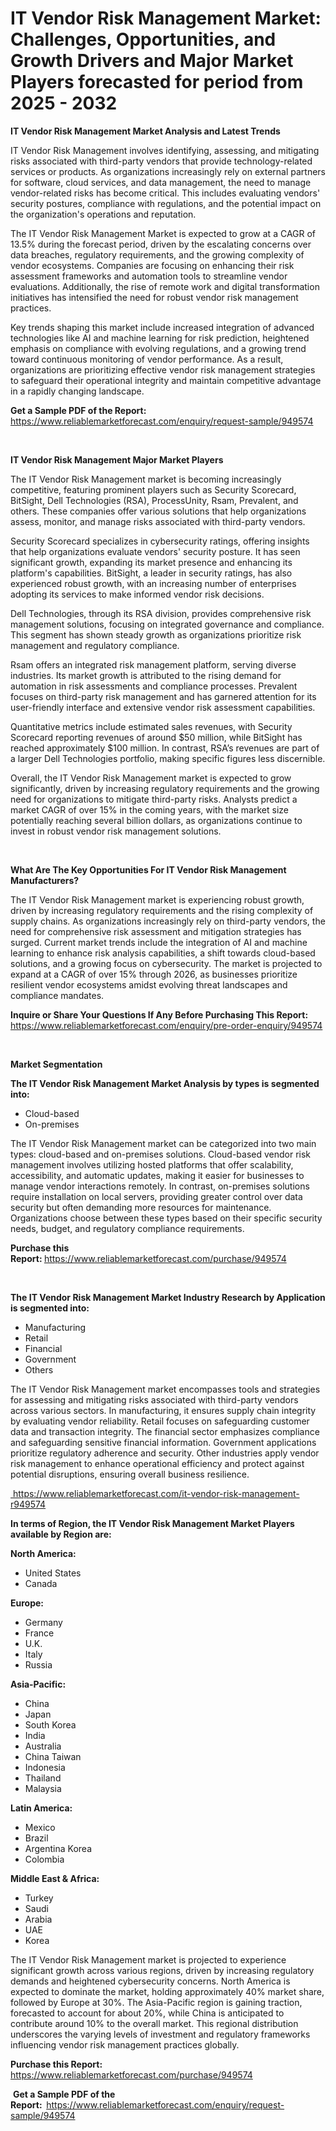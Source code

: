 <p><h1>IT Vendor Risk Management Market: Challenges, Opportunities, and Growth Drivers and Major Market Players forecasted for period from 2025 - 2032</h1></p><p><strong>IT Vendor Risk Management Market Analysis and Latest Trends</strong></p>
<p><p>IT Vendor Risk Management involves identifying, assessing, and mitigating risks associated with third-party vendors that provide technology-related services or products. As organizations increasingly rely on external partners for software, cloud services, and data management, the need to manage vendor-related risks has become critical. This includes evaluating vendors' security postures, compliance with regulations, and the potential impact on the organization's operations and reputation.</p><p>The IT Vendor Risk Management Market is expected to grow at a CAGR of 13.5% during the forecast period, driven by the escalating concerns over data breaches, regulatory requirements, and the growing complexity of vendor ecosystems. Companies are focusing on enhancing their risk assessment frameworks and automation tools to streamline vendor evaluations. Additionally, the rise of remote work and digital transformation initiatives has intensified the need for robust vendor risk management practices.</p><p>Key trends shaping this market include increased integration of advanced technologies like AI and machine learning for risk prediction, heightened emphasis on compliance with evolving regulations, and a growing trend toward continuous monitoring of vendor performance. As a result, organizations are prioritizing effective vendor risk management strategies to safeguard their operational integrity and maintain competitive advantage in a rapidly changing landscape.</p></p>
<p><strong>Get a Sample PDF of the Report:&nbsp;</strong> <a href="https://www.reliablemarketforecast.com/enquiry/request-sample/949574?utm_campaign=1130&utm_medium=2&utm_source=Github&utm_content=ia&utm_term=18042025&utm_id=it-vendor-risk-management">https://www.reliablemarketforecast.com/enquiry/request-sample/949574</a></p>
<p>&nbsp;</p>
<p><strong>IT Vendor Risk Management Major Market Players</strong></p>
<p><p>The IT Vendor Risk Management market is becoming increasingly competitive, featuring prominent players such as Security Scorecard, BitSight, Dell Technologies (RSA), ProcessUnity, Rsam, Prevalent, and others. These companies offer various solutions that help organizations assess, monitor, and manage risks associated with third-party vendors.</p><p>Security Scorecard specializes in cybersecurity ratings, offering insights that help organizations evaluate vendors' security posture. It has seen significant growth, expanding its market presence and enhancing its platform's capabilities. BitSight, a leader in security ratings, has also experienced robust growth, with an increasing number of enterprises adopting its services to make informed vendor risk decisions.</p><p>Dell Technologies, through its RSA division, provides comprehensive risk management solutions, focusing on integrated governance and compliance. This segment has shown steady growth as organizations prioritize risk management and regulatory compliance.</p><p>Rsam offers an integrated risk management platform, serving diverse industries. Its market growth is attributed to the rising demand for automation in risk assessments and compliance processes. Prevalent focuses on third-party risk management and has garnered attention for its user-friendly interface and extensive vendor risk assessment capabilities.</p><p>Quantitative metrics include estimated sales revenues, with Security Scorecard reporting revenues of around $50 million, while BitSight has reached approximately $100 million. In contrast, RSA’s revenues are part of a larger Dell Technologies portfolio, making specific figures less discernible.</p><p>Overall, the IT Vendor Risk Management market is expected to grow significantly, driven by increasing regulatory requirements and the growing need for organizations to mitigate third-party risks. Analysts predict a market CAGR of over 15% in the coming years, with the market size potentially reaching several billion dollars, as organizations continue to invest in robust vendor risk management solutions.</p></p>
<p>&nbsp;</p>
<p><strong>What Are The Key Opportunities For IT Vendor Risk Management Manufacturers?</strong></p>
<p><p>The IT Vendor Risk Management market is experiencing robust growth, driven by increasing regulatory requirements and the rising complexity of supply chains. As organizations increasingly rely on third-party vendors, the need for comprehensive risk assessment and mitigation strategies has surged. Current market trends include the integration of AI and machine learning to enhance risk analysis capabilities, a shift towards cloud-based solutions, and a growing focus on cybersecurity. The market is projected to expand at a CAGR of over 15% through 2026, as businesses prioritize resilient vendor ecosystems amidst evolving threat landscapes and compliance mandates.</p></p>
<p><strong>Inquire or Share Your Questions If Any Before Purchasing This Report:</strong> <a href="https://www.reliablemarketforecast.com/enquiry/pre-order-enquiry/949574?utm_campaign=1130&utm_medium=2&utm_source=Github&utm_content=ia&utm_term=18042025&utm_id=it-vendor-risk-management">https://www.reliablemarketforecast.com/enquiry/pre-order-enquiry/949574</a></p>
<p>&nbsp;</p>
<p><strong>Market Segmentation</strong></p>
<p><strong>The IT Vendor Risk Management Market Analysis by types is segmented into:</strong></p>
<p><ul><li>Cloud-based</li><li>On-premises</li></ul></p>
<p><p>The IT Vendor Risk Management market can be categorized into two main types: cloud-based and on-premises solutions. Cloud-based vendor risk management involves utilizing hosted platforms that offer scalability, accessibility, and automatic updates, making it easier for businesses to manage vendor interactions remotely. In contrast, on-premises solutions require installation on local servers, providing greater control over data security but often demanding more resources for maintenance. Organizations choose between these types based on their specific security needs, budget, and regulatory compliance requirements.</p></p>
<p><strong>Purchase this Report:&nbsp;</strong><a href="https://www.reliablemarketforecast.com/purchase/949574?utm_campaign=1130&utm_medium=2&utm_source=Github&utm_content=ia&utm_term=18042025&utm_id=it-vendor-risk-management">https://www.reliablemarketforecast.com/purchase/949574</a></p>
<p>&nbsp;</p>
<p><strong>The IT Vendor Risk Management Market Industry Research by Application is segmented into:</strong></p>
<p><ul><li>Manufacturing</li><li>Retail</li><li>Financial</li><li>Government</li><li>Others</li></ul></p>
<p><p>The IT Vendor Risk Management market encompasses tools and strategies for assessing and mitigating risks associated with third-party vendors across various sectors. In manufacturing, it ensures supply chain integrity by evaluating vendor reliability. Retail focuses on safeguarding customer data and transaction integrity. The financial sector emphasizes compliance and safeguarding sensitive financial information. Government applications prioritize regulatory adherence and security. Other industries apply vendor risk management to enhance operational efficiency and protect against potential disruptions, ensuring overall business resilience.</p></p>
<p><a href="https://www.reliablemarketforecast.com/it-vendor-risk-management-r949574?utm_campaign=1130&utm_medium=2&utm_source=Github&utm_content=ia&utm_term=18042025&utm_id=it-vendor-risk-management">&nbsp;https://www.reliablemarketforecast.com/it-vendor-risk-management-r949574</a></p>
<p><strong>In terms of Region, the IT Vendor Risk Management Market Players available by Region are:</strong></p>
<p>
    <p> <strong> North America: </strong>
        <ul>
            <li>United States</li>
            <li>Canada</li>
        </ul>
        </p> 
    <p> <strong> Europe: </strong>
        <ul>
            <li>Germany</li>
            <li>France</li>
            <li>U.K.</li>
            <li>Italy</li>
            <li>Russia</li>
        </ul>
        </p> 
    <p> <strong> Asia-Pacific: </strong>
        <ul>
            <li>China</li>
            <li>Japan</li>
            <li>South Korea</li>
            <li>India</li>
            <li>Australia</li>
            <li>China Taiwan</li>
            <li>Indonesia</li>
            <li>Thailand</li>
            <li>Malaysia</li>
        </ul>
        </p> 
    <p> <strong> Latin America: </strong>
        <ul>
            <li>Mexico</li>
            <li>Brazil</li>
            <li>Argentina Korea</li>
            <li>Colombia</li>
        </ul>
        </p> 
    <p> <strong> Middle East & Africa: </strong>
        <ul>
            <li>Turkey</li>
            <li>Saudi</li>
            <li>Arabia</li>
            <li>UAE</li>
            <li>Korea</li>
        </ul>
    </p>
    </p>
<p><p>The IT Vendor Risk Management market is projected to experience significant growth across various regions, driven by increasing regulatory demands and heightened cybersecurity concerns. North America is expected to dominate the market, holding approximately 40% market share, followed by Europe at 30%. The Asia-Pacific region is gaining traction, forecasted to account for about 20%, while China is anticipated to contribute around 10% to the overall market. This regional distribution underscores the varying levels of investment and regulatory frameworks influencing vendor risk management practices globally.</p></p>
<p><strong>Purchase this Report: </strong><a href="https://www.reliablemarketforecast.com/purchase/949574?utm_campaign=1130&utm_medium=2&utm_source=Github&utm_content=ia&utm_term=18042025&utm_id=it-vendor-risk-management">https://www.reliablemarketforecast.com/purchase/949574</a></p>
<p>&nbsp;<strong>Get a Sample PDF of the Report:&nbsp;&nbsp;</strong><a href="https://www.reliablemarketforecast.com/enquiry/request-sample/949574?utm_campaign=1130&utm_medium=2&utm_source=Github&utm_content=ia&utm_term=18042025&utm_id=it-vendor-risk-management">https://www.reliablemarketforecast.com/enquiry/request-sample/949574</a></p>
<p><strong></strong></p>
<p><p></p><p></p><p></p></p>